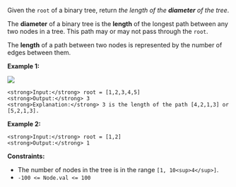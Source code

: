 Given the `root` of a binary tree, return _the length of the **diameter** of the tree_.

The **diameter** of a binary tree is the **length** of the longest path between any two nodes in a tree. This path may or may not pass through the `root`.

The **length** of a path between two nodes is represented by the number of edges between them.

**Example 1:**

![](https://assets.leetcode.com/uploads/2021/03/06/diamtree.jpg)

```
<strong>Input:</strong> root = [1,2,3,4,5]
<strong>Output:</strong> 3
<strong>Explanation:</strong> 3 is the length of the path [4,2,1,3] or [5,2,1,3].
```

**Example 2:**

```
<strong>Input:</strong> root = [1,2]
<strong>Output:</strong> 1
```

**Constraints:**

-   The number of nodes in the tree is in the range `[1, 10<sup>4</sup>]`.
-   `-100 <= Node.val <= 100`